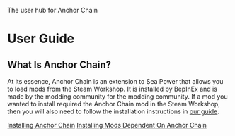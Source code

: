 <link-summary>The user hub for Anchor Chain</link-summary>
<show-structure for="chapter,procedure" depth="2"/>

# User Guide

## What Is Anchor Chain?

At its essence, Anchor Chain is an extension to Sea Power that allows you to load mods from the Steam Workshop.
It is installed by BepInEx and is made by the modding community for the modding community.
If a mod you wanted to install required the Anchor Chain mod in the Steam Workshop, then you will also need to follow the installation instructions in 
<a href="Install-Anchor-Chain.md">our guide</a>.

<procedure title="Getting Started With Anchor Chain" type="choices">
<step>
<a href="Install-Anchor-Chain.md">Installing Anchor Chain</a>
</step>
<step>
<a href="Installing-Mods.md">Installing Mods Dependent On Anchor Chain</a>
</step>
</procedure>
